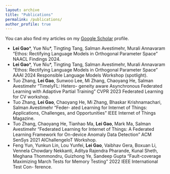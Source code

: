 ```yaml
---
layout: archive
title: "Publications"
permalink: /publications/
author_profile: true
---
```



You can also find my articles on my [Google Scholar](https://scholar.google.com/citations?user=TxzNHuIAAAAJ&hl=en) profile.


* **Lei Gao***, Yue Niu*, Tingting Tang, Salman Avestimehr, Murali Annavaram “Ethos: Rectifying Language Models in Orthogonal Parameter Space” NAACL Findings 2024.
* **Lei Gao***, Yue Niu*, Tingting Tang, Salman Avestimehr, Murali Annavaram “Ethos: Rectifying Language Models in Orthogonal Parameter Space” AAAI 2024 Responsible Language Models Workshop (spotlight).
* Tuo Zhang, **Lei Gao**, Sunwoo Lee, Mi Zhang, Chaoyang He, Salman Avestimehr “TimelyFL: Hetero- geneity aware Asynchronous Federated Learning with Adaptive Partial Training” CVPR 2023 Federated Learning for CV workshop.
* Tuo Zhang, **Lei Gao**, Chaoyang He, Mi Zhang, Bhaskar Krishnamachari, Salman Avestimehr “Feder- ated Learning for Internet of Things: Applications, Challenges, and Opportunities” IEEE Internet of Things Magazine.
* Tuo Zhang, Chaoyang He, Tianhao Ma, **Lei Gao**, Mark Ma, Salman Avestimehr “Federated Learning for Internet of Things: A Federated Learning Framework for On-device Anomaly Data Detection” ACM SenSys 2021 AIChallengeIoT Workshop.
* Feng Yun, Yunkun Lin, Lou Yunfei, **Lei Gao**, Vaibhav Gera, Boxuan Li, Vennela Chowdary Nekkanti, Aditya Rajendra Pharande, Kunal Sheth, Meghana Thommondru, Guizhong Ye, Sandeep Gupta “Fault-coverage Maximizing March Tests for Memory Testing” 2022 IEEE International Test Con- ference.